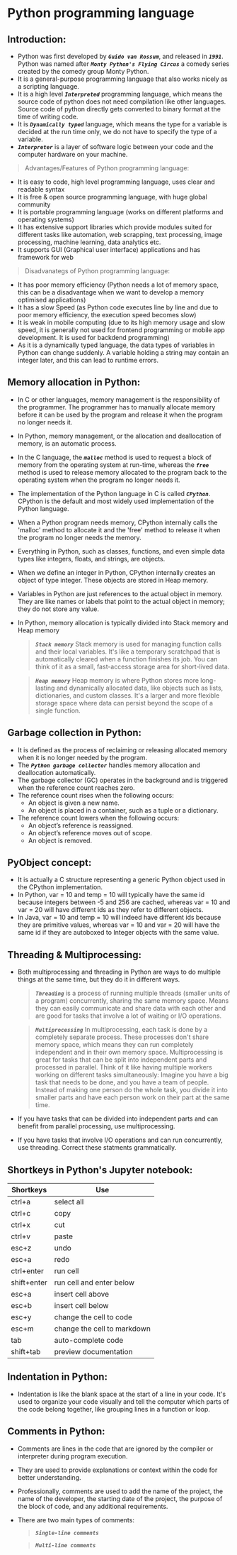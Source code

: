 # Python programming language
## Introduction:
- Python was first developed by ___`Guido van Rossum`___, and released in ___`1991`___. Python was named after ___`Monty Python's Flying Circus`___ a comedy series created by the comedy group Monty Python.
- It is a general-purpose programming language that also works nicely as a scripting language.
- It is a high level ___`Interpreted`___ programming language, which means the source code of python does not need compilation like other languages. Source code of python directly gets converted to binary format at the time of writing code.
- It is ___`Dynamically typed`___ language, which means the type for a variable is decided at the run time only, we do not have to specify the type of a variable.
- ___`Interpreter`___ is a layer of software logic between your code and the computer hardware on your machine.

> Advantages/Features of Python programming language:
- It is easy to code, high level programming language, uses clear and readable syntax
- It is free & open source programming language, with huge global community
- It is portable programming language (works on different platforms and operating systems)
- It has extensive support libraries which provide modules suited for different tasks like automation, web scrapping, text processing, image processing, machine learning, data analytics etc.
- It supports GUI (Graphical user interface) applications and has framework for web

> Disadvanategs of Python programming language: 
- It has poor memory efficiency (Python needs a lot of memory space, this can be a disadvantage when we want to develop a memory optimised applications)
- It has a slow Speed (as Python code executes line by line and due to poor memory efficiency, the execution speed becomes slow)
- It is weak in mobile computing (due to its high memory usage and slow speed, it is generally not used for frontend programming or mobile app development. It is used for backdend programming)
- As it is a dynamically typed language, the data types of variables in Python can change suddenly. A variable holding a string may contain an integer later, and this can lead to runtime errors.

## Memory allocation in Python:
- In C or other languages, memory management is the responsibility of the programmer. The programmer has to manually allocate memory before it can be used by the program and release it when the program no longer needs it.
- In Python, memory management, or the allocation and deallocation of memory, is an automatic process.
- In the C language, the ___`malloc`___ method is used to request a block of memory from the operating system at run-time, whereas the ___`free`___ method is used to release memory allocated to the program back to the operating system when the program no longer needs it.
- The implementation of the Python language in C is called ___`CPython`___. CPython is the default and most widely used implementation of the Python language.
- When a Python program needs memory, CPython internally calls the 'malloc' method to allocate it and the 'free' method to release it when the program no longer needs the memory.
- Everything in Python, such as classes, functions, and even simple data types like integers, floats, and strings, are objects.
- When we define an integer in Python, CPython internally creates an object of type integer. These objects are stored in Heap memory.
- Variables in Python are just references to the actual object in memory. They are like names or labels that point to the actual object in memory; they do not store any value.
- In Python, memory allocation is typically divided into Stack memory and Heap memory
  > ___`Stack memory`___ Stack memory is used for managing function calls and their local variables. It's like a temporary scratchpad that is automatically cleared when a function finishes its job. You can think of it as a small, fast-access storage area for short-lived data.
  
  > ___`Heap memory`___ Heap memory is where Python stores more long-lasting and dynamically allocated data, like objects such as lists, dictionaries, and custom classes. It's a larger and more flexible storage space where data can persist beyond the scope of a single function.

## Garbage collection in Python:
- It is defined as the process of reclaiming or releasing allocated memory when it is no longer needed by the program.
- The ___`Python garbage collector`___ handles memory allocation and deallocation automatically.
- The garbage collector (GC) operates in the background and is triggered when the reference count reaches zero.
- The reference count rises when the following occurs:
  - An object is given a new name.
  - An object is placed in a container, such as a tuple or a dictionary.
- The reference count lowers when the following occurs:
  - An object’s reference is reassigned.
  - An object’s reference moves out of scope.
  - An object is removed.

## PyObject concept:
- It is actually a C structure representing a generic Python object used in the CPython implementation.
- In Python, var = 10 and temp = 10 will typically have the same id because integers between -5 and 256 are cached, whereas var = 10 and var = 20 will have different ids as they refer to different objects.
- In Java, var = 10 and temp = 10 will indeed have different ids because they are primitive values, whereas var = 10 and var = 20 will have the same id if they are autoboxed to Integer objects with the same value.

## Threading & Multiprocessing:
- Both multiprocessing and threading in Python are ways to do multiple things at the same time, but they do it in different ways.
  > ___`Threading`___ is a process of running multiple threads (smaller units of a program) concurrently, sharing the same memory space. Means they can easily communicate and share data with each other and are good for tasks that involve a lot of waiting or I/O operations.
  
  > ___`Multiprocessing`___ In multiprocessing, each task is done by a completely separate process. These processes don't share memory space, which means they can run completely independent and in their own memory space. Multiprocessing is great for tasks that can be split into independent parts and processed in parallel. Think of it like having multiple workers working on different tasks simultaneously: Imagine you have a big task that needs to be done, and you have a team of people. Instead of making one person do the whole task, you divide it into smaller parts and have each person work on their part at the same time.
- If you have tasks that can be divided into independent parts and can benefit from parallel processing, use multiprocessing.
- If you have tasks that involve I/O operations and can run concurrently, use threading. Correct these statments grammatically.

## Shortkeys in Python's Jupyter notebook:
| Shortkeys   | Use                         |
|-------------|-----------------------------|
| ctrl+a      | select all                  |
| ctrl+c      | copy                        |
| ctrl+x      | cut                         |
| ctrl+v      | paste                       |
| esc+z       | undo                        |
| esc+a       | redo                        |
| ctrl+enter  | run cell                    |
| shift+enter | run cell and enter below    |
| esc+a       | insert cell above           |
| esc+b       | insert cell below           |
| esc+y       | change the cell to code     |
| esc+m       | change the cell to markdown |
| tab         | auto-complete code          |
| shift+tab   | preview documentation       |

## Indentation in Python:
- Indentation is like the blank space at the start of a line in your code. It's used to organize your code visually and tell the computer which parts of the code belong together, like grouping lines in a function or loop.

## Comments in Python:
- Comments are lines in the code that are ignored by the compiler or interpreter during program execution.
- They are used to provide explanations or context within the code for better understanding.
- Professionally, comments are used to add the name of the project, the name of the developer, the starting date of the project, the purpose of the block of code, and any additional requirements.
- There are two main types of comments:
  > ___`Single-line comments`___
  
  > ___`Multi-line comments`___
